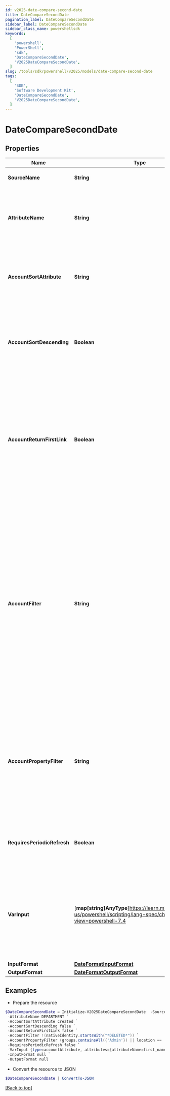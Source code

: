 ```yaml
---
id: v2025-date-compare-second-date
title: DateCompareSecondDate
pagination_label: DateCompareSecondDate
sidebar_label: DateCompareSecondDate
sidebar_class_name: powershellsdk
keywords:
  [
    'powershell',
    'PowerShell',
    'sdk',
    'DateCompareSecondDate',
    'V2025DateCompareSecondDate',
  ]
slug: /tools/sdk/powershell/v2025/models/date-compare-second-date
tags:
  [
    'SDK',
    'Software Development Kit',
    'DateCompareSecondDate',
    'V2025DateCompareSecondDate',
  ]
---
```


# DateCompareSecondDate

## Properties

| Name | Type | Description | Notes |
| --- | --- | --- | --- |
| **SourceName** | **String** | A reference to the source to search for the account | [required] |
| **AttributeName** | **String** | The name of the attribute on the account to return. This should match the name of the account attribute name visible in the user interface, or on the source schema. | [required] |
| **AccountSortAttribute** | **String** | The value of this configuration is a string name of the attribute to use when determining the ordering of returned accounts when there are multiple entries | [optional] [default to "created"] |
| **AccountSortDescending** | **Boolean** | The value of this configuration is a boolean (true/false). Controls the order of the sort when there are multiple accounts. If not defined, the transform will default to false (ascending order) | [optional] [default to $false] |
| **AccountReturnFirstLink** | **Boolean** | The value of this configuration is a boolean (true/false). Controls which account to source a value from for an attribute. If this flag is set to true, the transform returns the value from the first account in the list, even if it is null. If it is set to false, the transform returns the first non-null value. If not defined, the transform will default to false | [optional] [default to $false] |
| **AccountFilter** | **String** | This expression queries the database to narrow search results. The value of this configuration is a sailpoint.object.Filter expression and used when searching against the database. The default filter will always include the source and identity, and any subsequent expressions will be combined in an AND operation to the existing search criteria. Only certain searchable attributes are available: - `nativeIdentity` - the Account ID - `displayName` - the Account Name - `entitlements` - a boolean value to determine if the account has entitlements | [optional] |
| **AccountPropertyFilter** | **String** | This expression is used to search and filter accounts in memory. The value of this configuration is a sailpoint.object.Filter expression and used when searching against the returned resultset. All account attributes are available for filtering as this operation is performed in memory. | [optional] |
| **RequiresPeriodicRefresh** | **Boolean** | A value that indicates whether the transform logic should be re-evaluated every evening as part of the identity refresh process | [optional] [default to $false] |
| **VarInput** | [**map[string]AnyType**]https://learn.microsoft.com/en-us/powershell/scripting/lang-spec/chapter-04?view=powershell-7.4 | This is an optional attribute that can explicitly define the input data which will be fed into the transform logic. If input is not provided, the transform will take its input from the source and attribute combination configured via the UI. | [optional] |
| **InputFormat** | [**DateFormatInputFormat**](date-format-input-format) |  | [optional] |
| **OutputFormat** | [**DateFormatOutputFormat**](date-format-output-format) |  | [optional] |

## Examples

- Prepare the resource

```powershell
$DateCompareSecondDate = Initialize-V2025DateCompareSecondDate  -SourceName Workday `
 -AttributeName DEPARTMENT `
 -AccountSortAttribute created `
 -AccountSortDescending false `
 -AccountReturnFirstLink false `
 -AccountFilter !(nativeIdentity.startsWith("*DELETED*")) `
 -AccountPropertyFilter (groups.containsAll({'Admin'}) || location == 'Austin') `
 -RequiresPeriodicRefresh false `
 -VarInput {type=accountAttribute, attributes={attributeName=first_name, sourceName=Source}} `
 -InputFormat null `
 -OutputFormat null
```

- Convert the resource to JSON

```powershell
$DateCompareSecondDate | ConvertTo-JSON
```

[[Back to top]](#)
